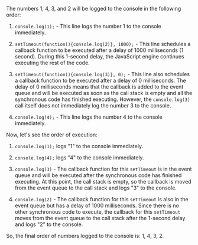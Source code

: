 The numbers 1, 4, 3, and 2 will be logged to the console in the following order:

01. `console.log(1);` - This line logs the number 1 to the console immediately.

02. `setTimeout(function(){console.log(2)}, 1000);` - This line schedules a callback function to be executed after a delay of 1000 milliseconds (1 second). During this 1-second delay, the JavaScript engine continues executing the rest of the code.

03. `setTimeout(function(){console.log(3)}, 0);` - This line also schedules a callback function to be executed after a delay of 0 milliseconds. The delay of 0 milliseconds means that the callback is added to the event queue and will be executed as soon as the call stack is empty and all the synchronous code has finished executing. However, the `console.log(3)` call itself does not immediately log the number 3 to the console.

04. `console.log(4);` - This line logs the number 4 to the console immediately.

Now, let's see the order of execution:

01. `console.log(1);` logs "1" to the console immediately.

02. `console.log(4);` logs "4" to the console immediately.

03. `console.log(3)` - The callback function for this `setTimeout` is in the event queue and will be executed after the synchronous code has finished executing. At this point, the call stack is empty, so the callback is moved from the event queue to the call stack and logs "3" to the console.

04. `console.log(2)` - The callback function for this `setTimeout` is also in the event queue but has a delay of 1000 milliseconds. Since there is no other synchronous code to execute, the callback for this `setTimeout` moves from the event queue to the call stack after the 1-second delay and logs "2" to the console.

So, the final order of numbers logged to the console is: 1, 4, 3, 2.
